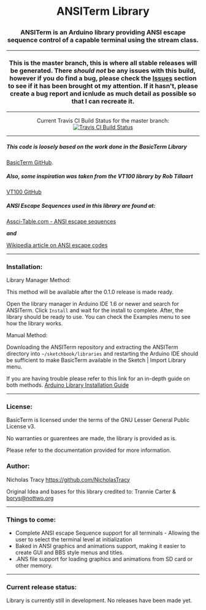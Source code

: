 # <p align="center">ANSITerm Library</p>

### <p align="center"> ANSITerm is an Arduino library providing ANSI escape sequence control of a capable terminal using the stream class.</p>

---

### <p align="center">This is the master branch, this is where all stable releases will be generated. There <i>should not</i> be any issues with this build, however if you do find a bug, please check the [Issues]() section to see if it has been brought ot my attention. If it hasn't, please create a bug report and icnlude as much detail as possible so that I can recreate it.</p>

---

<p align="center">Current Travis CI Build Status for the master branch:<a href="https://travis-ci.org/NicholasTracy/ANSITerm"><br>
<img src="https://travis-ci.org/NicholasTracy/ANSITerm.svg?branch=master" alt="Travis CI Build Status">
</a></p>

---

##### This code is loosely based on the work done in the *BasicTerm* Library
[BasicTerm GitHub](http://github.com/nottwo/BasicTerm).


##### Also, some inspiration was taken from the *VT100 library* by Rob Tillaart
[VT100 GitHub](https://github.com/RobTillaart/Arduino/tree/master/libraries/VT100)


##### ANSI Escape Sequences used in this library are found at:

[Assci-Table.com - ANSI escape sequences](http://ascii-table.com/ansi-escape-sequences.php)

**_and_**

[Wikipedia article on ANSI escape codes](https://en.wikipedia.org/wiki/ANSI_escape_code#Escape_sequences)

---

### Installation:


Library Manager Method:

This method will be available after the 0.1.0 release is made ready.

Open the library manager in Arduino IDE 1.6 or newer and search for ANSITerm. Click `Install` and wait for the install to complete. After, the library should be ready to use. You can check the Examples menu to see how the library works.


Manual Method:

Downloading the ANSITerm repository and extracting the ANSITerm directory into
`~/sketchbook/libraries` and restarting the Arduino IDE should be
sufficient to make BasicTerm available in the Sketch | Import Library
menu.

If you are having trouble please refer to this link for an in-depth guide on both methods.
[Arduino Library Installation Guide](https://www.arduino.cc/en/Guide/Libraries#toc3)

---

### License:


BasicTerm is licensed under the terms of the GNU Lesser
General Public License v3.

No warranties or guarentees are made, the library is provided as is.

Please refer to the documentation provided for more information.


### Author:


Nicholas Tracy <https://github.com/NicholasTracy>


Original Idea and bases for this library credited to:
Trannie Carter & <borys@nottwo.org>

---

### Things to come:


+ Complete ANSI escape Sequence support for all terminals - Allowing the user to select the terminal level at initialization
+ Baked in ANSI graphics and animations support, making it easier to create GUI and BBS style menus and titles.
+ .ANS file support for loading graphics and animations from SD card or other memory.

---

### Current release status:

Library is currently still in development. No releases have been made yet. 

